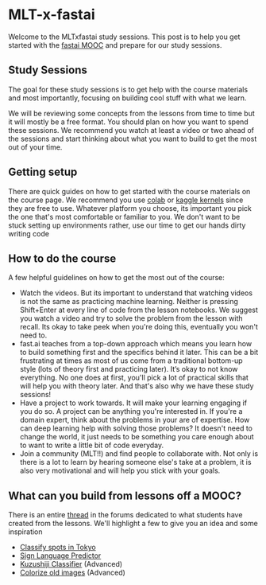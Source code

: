 # MLT-x-fastai
Welcome to the MLTxfastai study sessions. This post is to help you get started with the [fastai MOOC](https://course.fast.ai/) and prepare for our study sessions. 

## Study Sessions
The goal for these study sessions is to get help with the course materials and most importantly, focusing on building cool stuff with what we learn.

We will be reviewing some concepts from the lessons from time to time but it will mostly be a free format. You should plan on how you want to spend these sessions. We recommend you watch at least a video or two ahead of the sessions and start thinking about what you want to build to get the most out of your time.

## Getting setup
There are quick guides on how to get started with the course materials on the course page. We recommend you use [colab](https://course.fast.ai/start_colab.html) or [kaggle kernels](https://course.fast.ai/start_kaggle.html) since they are free to use. Whatever platform you choose, its important you pick the one that's most comfortable or familiar to you. We don't want to be stuck setting up environments rather, use our time to get our hands dirty writing code

## How to do the course
A few helpful guidelines on how to get the most out of the course:
- Watch the videos. But its important to understand that watching videos is not the same as practicing machine learning. Neither is pressing Shift+Enter at every line of code from the lesson notebooks. We suggest you watch a video and try to solve the problem from the lesson with recall. Its okay to take peek when you're doing this, eventually you won't need to.
-  fast.ai teaches from a top-down approach which means you learn how to build something first and the specifics behind it later. This can be a bit frustrating at times as most of us come from a traditional bottom-up style (lots of theory first and practicing later). It’s okay to not know everything. No one does at first, you'll pick a lot of practical skills that will help you with theory later. And that's also why we have these study sessions!
- Have a project to work towards. It will make your learning engaging if you do so. A project can be anything you're interested in. If you're a domain expert, think about the problems in your are of expertise. How can deep learning help with solving those problems? It doesn't need to change the world, it just needs to be something you care enough about to want to write a little bit of code everyday.
- Join a community (MLT!!) and find people to collaborate with. Not only is there is a lot to learn by hearing someone else's take at a problem, it is also very motivational and will help you stick with your goals. 

## What can you build from lessons off a MOOC?
There is an entire [thread](https://forums.fast.ai/t/share-your-work-here/27676/839) in the forums dedicated to what students have created from the lessons. We'll highlight a few to give you an idea and some inspiration

- [Classify spots in Tokyo](https://github.com/anz9990/ml-carnival/tree/master/tokyo_spots_classifier)
- [Sign Language Predictor](https://github.com/keyurparalkar/ASL-live-predictor)
- [Kuzushiji Classifier](https://github.com/Machine-Learning-Tokyo/kuzushiji-lite) (Advanced)
- [Colorize old images](https://github.com/jantic/DeOldify) (Advanced)
